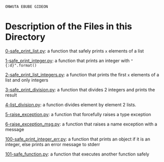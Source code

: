 ```
ONWUTA EBUBE GIDEON
```

# Description of the Files in this Directory

[0-safe_print_list.py](./0-safe_print_list): a function that safely prints `x` elements of a list



[1-safe_print_integer.py](./1-safe_print_integer.py): a function that prints an integer with `"{:d}".format()`



[2-safe_print_list_integers.py](./2-safe_print_list_integers.py): a function that prints the first `x` elements of a list and only integers



[3-safe_print_division.py](./3-safe_print_division.py): a function that divides 2 integers and prints the result



[4-list_division.py](./4-list_division.py): a function divides element by element 2 lists.



[5-raise_exception.py](./5-raise_exception): a function that forcefully raises a type exception



[6-raise_exception_msg.py](./6-raise_exception_msg.py): a function that raises a name exception with a message



[100-safe_print_integer_err.py](./100-safe_print_integer_err.py): a function that prints an object if it is an integer, else prints an error message to stderr



[101-safe_function.py](./101-safe_function.py): a function that executes another function safely
